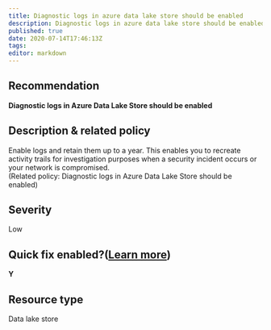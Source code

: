 ```yaml
---
title: Diagnostic logs in azure data lake store should be enabled
description: Diagnostic logs in azure data lake store should be enabled
published: true
date: 2020-07-14T17:46:13Z
tags:
editor: markdown
---
```


## Recommendation
**Diagnostic logs in Azure Data Lake Store should be enabled**

## Description & related policy
Enable logs and retain them up to a year. This enables you to recreate activity trails for investigation purposes when a security incident occurs or your network is compromised.<br>(Related policy: Diagnostic logs in Azure Data Lake Store should be enabled)

## Severity
Low

## Quick fix enabled?([Learn more](https://docs.microsoft.com/azure/security-center/security-center-remediate-recommendations#recommendations-with-quick-fix-remediation))
**Y**

## Resource type
Data lake store




